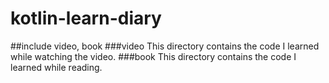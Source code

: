 # kotlin-learn-diary
##include video, book
###video
This directory contains the code I learned while watching the video.
###book
This directory contains the code I learned while reading.
